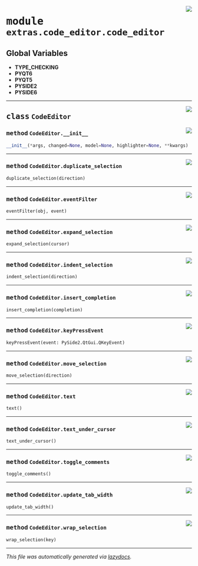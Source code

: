 <!-- markdownlint-disable -->

<a href="../../qtstrap/extras/code_editor/code_editor.py#L0"><img align="right" style="float:right;" src="https://img.shields.io/badge/-source-cccccc?style=flat-square"></a>

# <kbd>module</kbd> `extras.code_editor.code_editor`




**Global Variables**
---------------
- **TYPE_CHECKING**
- **PYQT6**
- **PYQT5**
- **PYSIDE2**
- **PYSIDE6**


---

<a href="../../qtstrap/extras/code_editor/code_editor.py#L4"><img align="right" style="float:right;" src="https://img.shields.io/badge/-source-cccccc?style=flat-square"></a>

## <kbd>class</kbd> `CodeEditor`




<a href="../../qtstrap/extras/code_editor/code_editor.py#L7"><img align="right" style="float:right;" src="https://img.shields.io/badge/-source-cccccc?style=flat-square"></a>

### <kbd>method</kbd> `CodeEditor.__init__`

```python
__init__(*args, changed=None, model=None, highlighter=None, **kwargs)
```








---

<a href="../../qtstrap/extras/code_editor/code_editor.py#L221"><img align="right" style="float:right;" src="https://img.shields.io/badge/-source-cccccc?style=flat-square"></a>

### <kbd>method</kbd> `CodeEditor.duplicate_selection`

```python
duplicate_selection(direction)
```





---

<a href="../../qtstrap/extras/code_editor/code_editor.py#L50"><img align="right" style="float:right;" src="https://img.shields.io/badge/-source-cccccc?style=flat-square"></a>

### <kbd>method</kbd> `CodeEditor.eventFilter`

```python
eventFilter(obj, event)
```





---

<a href="../../qtstrap/extras/code_editor/code_editor.py#L171"><img align="right" style="float:right;" src="https://img.shields.io/badge/-source-cccccc?style=flat-square"></a>

### <kbd>method</kbd> `CodeEditor.expand_selection`

```python
expand_selection(cursor)
```





---

<a href="../../qtstrap/extras/code_editor/code_editor.py#L316"><img align="right" style="float:right;" src="https://img.shields.io/badge/-source-cccccc?style=flat-square"></a>

### <kbd>method</kbd> `CodeEditor.indent_selection`

```python
indent_selection(direction)
```





---

<a href="../../qtstrap/extras/code_editor/code_editor.py#L63"><img align="right" style="float:right;" src="https://img.shields.io/badge/-source-cccccc?style=flat-square"></a>

### <kbd>method</kbd> `CodeEditor.insert_completion`

```python
insert_completion(completion)
```





---

<a href="../../qtstrap/extras/code_editor/code_editor.py#L76"><img align="right" style="float:right;" src="https://img.shields.io/badge/-source-cccccc?style=flat-square"></a>

### <kbd>method</kbd> `CodeEditor.keyPressEvent`

```python
keyPressEvent(event: PySide2.QtGui.QKeyEvent)
```





---

<a href="../../qtstrap/extras/code_editor/code_editor.py#L260"><img align="right" style="float:right;" src="https://img.shields.io/badge/-source-cccccc?style=flat-square"></a>

### <kbd>method</kbd> `CodeEditor.move_selection`

```python
move_selection(direction)
```





---

<a href="../../qtstrap/extras/code_editor/code_editor.py#L382"><img align="right" style="float:right;" src="https://img.shields.io/badge/-source-cccccc?style=flat-square"></a>

### <kbd>method</kbd> `CodeEditor.text`

```python
text()
```





---

<a href="../../qtstrap/extras/code_editor/code_editor.py#L71"><img align="right" style="float:right;" src="https://img.shields.io/badge/-source-cccccc?style=flat-square"></a>

### <kbd>method</kbd> `CodeEditor.text_under_cursor`

```python
text_under_cursor()
```





---

<a href="../../qtstrap/extras/code_editor/code_editor.py#L174"><img align="right" style="float:right;" src="https://img.shields.io/badge/-source-cccccc?style=flat-square"></a>

### <kbd>method</kbd> `CodeEditor.toggle_comments`

```python
toggle_comments()
```





---

<a href="../../qtstrap/extras/code_editor/code_editor.py#L57"><img align="right" style="float:right;" src="https://img.shields.io/badge/-source-cccccc?style=flat-square"></a>

### <kbd>method</kbd> `CodeEditor.update_tab_width`

```python
update_tab_width()
```





---

<a href="../../qtstrap/extras/code_editor/code_editor.py#L365"><img align="right" style="float:right;" src="https://img.shields.io/badge/-source-cccccc?style=flat-square"></a>

### <kbd>method</kbd> `CodeEditor.wrap_selection`

```python
wrap_selection(key)
```








---

_This file was automatically generated via [lazydocs](https://github.com/ml-tooling/lazydocs)._
